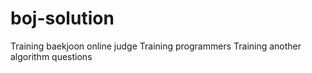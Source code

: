 # boj-solution
Training baekjoon online judge
Training programmers
Training another algorithm questions
